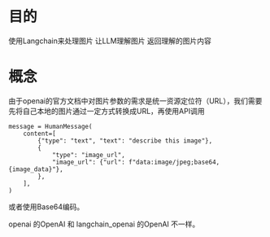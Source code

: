 # 目的
使用Langchain来处理图片
让LLM理解图片
返回理解的图片内容

# 概念
由于openai的官方文档中对图片参数的需求是统一资源定位符（URL），我们需要先将自己本地的图片通过一定方式转换成URL，再使用API调用

    message = HumanMessage(
        content=[
            {"type": "text", "text": "describe this image"},
            {
                "type": "image_url",
                "image_url": {"url": f"data:image/jpeg;base64,{image_data}"},
            },
        ],
    )


或者使用Base64编码。


openai 的OpenAI 和 langchain_openai 的OpenAI 不一样。